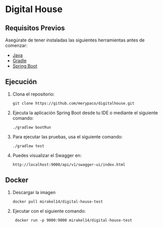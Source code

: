 # Digital House

## Requisitos Previos
Asegúrate de tener instaladas las siguientes herramientas antes de comenzar:

- [Java](https://www.oracle.com/java/technologies/javase-downloads.html)
- [Gradle](https://gradle.org/install/)
- [Spring Boot](https://spring.io/projects/spring-boot)

## Ejecución
1. Clona el repositorio:

   ```shell
   git clone https://github.com/merypaco/digitalhouse.git

2. Ejecuta la aplicación Spring Boot desde tu IDE o mediante el siguiente comando:
  
   ```shell
   ./gradlew bootRun

3. Para ejecutar las pruebas, usa el siguiente comando:

   ```shell
   ./gradlew test

4. Puedes visualizar el Swagger en:

   ```shell   
   http://localhost:9000/api/v1/swagger-ui/index.html

## Docker
1. Descargar la imagen

    ```shell
    docker pull mirakel14/digital-house-test

2. Ejecutar con el siguiente comando:
    
   ```shell
    docker run -p 9000:9000 mirakel14/digital-house-test
